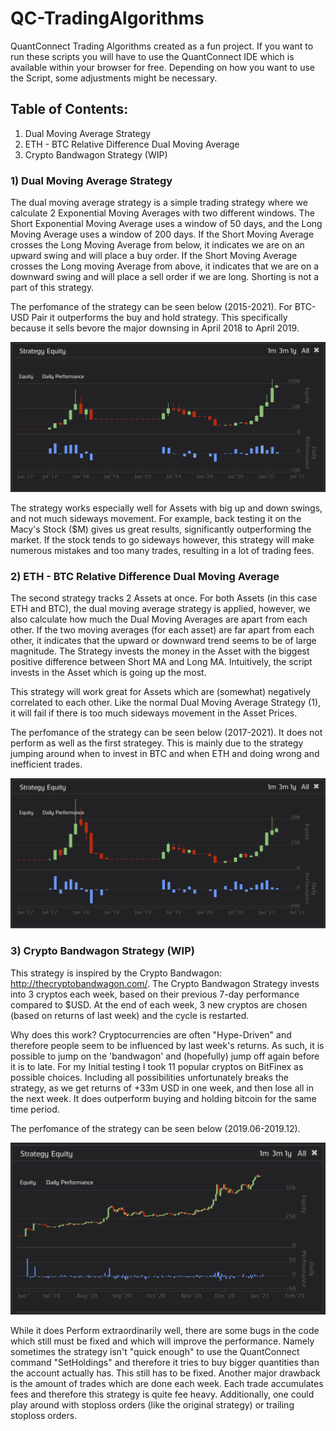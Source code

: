 # QC-TradingAlgorithms

QuantConnect Trading Algorithms created as a fun project. If you want to run these scripts you will have to use the QuantConnect IDE which is available within your browser for free. Depending on how you want to use the Script, some adjustments might be necessary.

## Table of Contents:
1. Dual Moving Average Strategy
2. ETH - BTC Relative Difference Dual Moving Average
3. Crypto Bandwagon Strategy (WIP)

### 1) Dual Moving Average Strategy

The dual moving average strategy is a simple trading strategy where we calculate 2 Exponential Moving Averages with two different windows. The Short Exponential Moving Average uses a window of 50 days, and the Long Moving Average uses a window of 200 days. If the Short Moving Average crosses the Long Moving Average from below, it indicates we are on an upward swing and will place a buy order. If the Short Moving Average crosses the Long moving Average from above, it indicates that we are on a downward swing and will place a sell order if we are long. Shorting is not a part of this strategy.

The perfomance of the strategy can be seen below (2015-2021). For BTC-USD Pair it outperforms the buy and hold strategy. This specifically because it sells bevore the major downsing in April 2018 to April 2019.

![alt text](https://raw.githubusercontent.com/feljost/QC-TradingAlgorithms/master/Screenshots/BTCUSD_Single_Crypto_Strategy_Perfomance.png)

The strategy works especially well for Assets with big up and down swings, and not much sideways movement. For example, back testing it on the Macy's Stock ($M) gives us great results, significantly outperforming the market. If the stock tends to go sideways however, this strategy will make numerous mistakes and too many trades, resulting in a lot of trading fees.

### 2) ETH - BTC Relative Difference Dual Moving Average 

The second strategy tracks 2 Assets at once. For both Assets (in this case ETH and BTC), the dual moving average strategy is applied, however, we also calculate how much the Dual Moving Averages are apart from each other. If the two moving averages (for each asset) are far apart from each other, it indicates that the upward or downward trend seems to be of large magnitude. The Strategy invests the money in the Asset with the biggest positive difference between Short MA and Long MA. Intuitively, the script invests in the Asset which is going up the most.

This strategy will work great for Assets which are (somewhat) negatively correlated to each other. Like the normal Dual Moving Average Strategy (1), it will fail if there is too much sideways movement in the Asset Prices. 

The perfomance of the strategy can be seen below (2017-2021). It does not perform as well as the first strategey. This is mainly due to the strategy jumping around when to invest in BTC and when ETH and doing wrong and inefficient trades.

![alt text](https://raw.githubusercontent.com/feljost/QC-TradingAlgorithms/master/Screenshots/ETH%2BBTC_Dual_Crypto_Strategy_Perfomance.png)

### 3) Crypto Bandwagon Strategy (WIP)

This strategy is inspired by the Crypto Bandwagon: http://thecryptobandwagon.com/. The Crypto Bandwagon Strategy invests into 3 cryptos each week, based on their previous 7-day performance compared to $USD. At the end of each week, 3 new cryptos are chosen (based on returns of last week) and the cycle is restarted.

Why does this work? Cryptocurrencies are often "Hype-Driven" and therefore people seem to be influenced by last week's returns. As such, it is possible to jump on the 'bandwagon' and (hopefully) jump off again before it is to late. For my Initial testing I took 11 popular cryptos on BitFinex as possible choices. Including all possibilities unfortunately breaks the strategy, as we get returns of +33m USD in one week, and then lose all in the next week. It does outperform buying and holding bitcoin for the same time period.

The perfomance of the strategy can be seen below (2019.06-2019.12). 

![alt text](https://raw.githubusercontent.com/feljost/QC-TradingAlgorithms/master/Screenshots/BandWagon_Strategy_Perfomance.png)

While it does Perform extraordinarily well, there are some bugs in the code which still must be fixed and which will improve the performance. Namely sometimes the strategy isn't "quick enough" to use the QuantConnect command "SetHoldings" and therefore it tries to buy bigger quantities than the account actually has. This still has to be fixed. Another major drawback is the amount of trades which are done each week. Each trade accumulates fees and therefore this strategy is quite fee heavy. 
Additionally, one could play around with stoploss orders (like the original strategy) or trailing stoploss orders.
